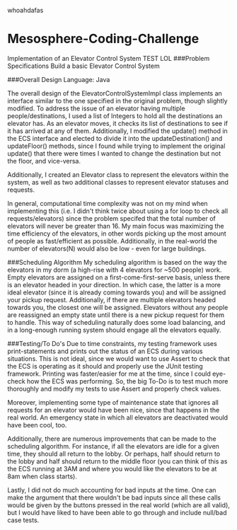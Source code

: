 whoahdafas
# Mesosphere-Coding-Challenge
Implementation of an Elevator Control System
TEST LOL
###Problem Specifications
Build a basic Elevator Control System 
 
###Overall Design
Language: Java 

The overall design of the ElevatorControlSystemImpl class implements an interface similar to the one specified in the original problem, though slightly modified. To address the issue of an elevator having multiple people/destinations, I used a list of Integers to hold all the destinations an elevator has. As an elevator moves, it checks its list of destinations to see if it has arrived at any of them. Additionally, I modified the update() method in the ECS interface and elected to divide it into the updateDestination() and updateFloor() methods, since I found while trying to implement the original update() that there were times I wanted to change the destination but not the floor, and vice-versa.

Additionally, I created an Elevator class to represent the elevators within the system, as well as two additional classes to represent elevator statuses and requests.

In general, computational time complexity was not on my mind when implementing this (i.e. I didn't think twice about using a for loop to check all requests/elevators) since the problem specifed that the total number of elevators will never be greater than 16. My main focus was maximizing the time efficiency of the elevators, in other words picking up the most amount of people as fast/efficient as possible. Additionally, in the real-world the number of elevators(N) would also be low - even for large buildings.

###Scheduling Algorithm
My scheduling algorithm is based on the way the elevators in my dorm (a high-rise with 4 elevators for ~500 people) work. Empty elevators are assigned on a first-come-first-serve basis, unless there is an elevator headed in your direction. In which case, the latter is a more ideal elevator (since it is already coming towards you) and will be assigned your pickup request. Additionally, if there are multiple elevators headed towards you, the closest one will be assigned. Elevators without any people are reassigned an empty state until there is a new pickup request for them to handle. This way of scheduling naturally does some load balancing, and in a long-enough running system should engage all the elevators equally. 

###Testing/To Do's
Due to time constraints, my testing framework uses print-statements and prints out the status of an ECS during various situations. This is not ideal, since we would want to use Assert to check that the ECS is operating as it should and properly use the JUnit testing framework. Printing was faster/easier for me at the time, since I could eye-check how the ECS was performing. So, the big To-Do is to test much more thoroughly and modify my tests to use Assert and properly check values.

Moreover, implementing some type of maintenance state that ignores all requests for an elevator would have been nice, since that happens in the real world. An emergency state in which all elevators are deactivated would have been cool, too.

Additionally, there are numerous improvements that can be made to the scheduling algorithm. For instance, if all the elevators are idle for a given time, they should all return to the lobby. Or perhaps, half should return to the lobby and half should return to the middle floor (you can think of this as the ECS running at 3AM and where you would like the elevators to be at 8am when class starts). 

Lastly, I did not do much accounting for bad inputs at the time. One can make the argument that there wouldn't be bad inputs since all these calls would be given by the buttons pressed in the real world (which are all valid), but I would have liked to have been able to go through and include null/bad case tests.



